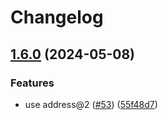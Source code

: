 # Changelog

## [1.6.0](https://github.com/node-modules/detect-port/compare/v1.5.1...v1.6.0) (2024-05-08)


### Features

* use address@2 ([#53](https://github.com/node-modules/detect-port/issues/53)) ([55f48d7](https://github.com/node-modules/detect-port/commit/55f48d755f3c8b480d4e4ce1065abc1c8e3c5a19))
